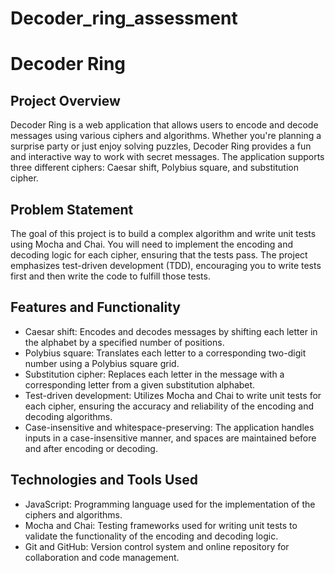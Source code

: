 # Decoder_ring_assessment

# Decoder Ring

## Project Overview
Decoder Ring is a web application that allows users to encode and decode messages using various ciphers and algorithms. Whether you're planning a surprise party or just enjoy solving puzzles, Decoder Ring provides a fun and interactive way to work with secret messages. The application supports three different ciphers: Caesar shift, Polybius square, and substitution cipher.

## Problem Statement
The goal of this project is to build a complex algorithm and write unit tests using Mocha and Chai. You will need to implement the encoding and decoding logic for each cipher, ensuring that the tests pass. The project emphasizes test-driven development (TDD), encouraging you to write tests first and then write the code to fulfill those tests.

## Features and Functionality
- Caesar shift: Encodes and decodes messages by shifting each letter in the alphabet by a specified number of positions.
- Polybius square: Translates each letter to a corresponding two-digit number using a Polybius square grid.
- Substitution cipher: Replaces each letter in the message with a corresponding letter from a given substitution alphabet.
- Test-driven development: Utilizes Mocha and Chai to write unit tests for each cipher, ensuring the accuracy and reliability of the encoding and decoding algorithms.
- Case-insensitive and whitespace-preserving: The application handles inputs in a case-insensitive manner, and spaces are maintained before and after encoding or decoding.

## Technologies and Tools Used
- JavaScript: Programming language used for the implementation of the ciphers and algorithms.
- Mocha and Chai: Testing frameworks used for writing unit tests to validate the functionality of the encoding and decoding logic.
- Git and GitHub: Version control system and online repository for collaboration and code management.
